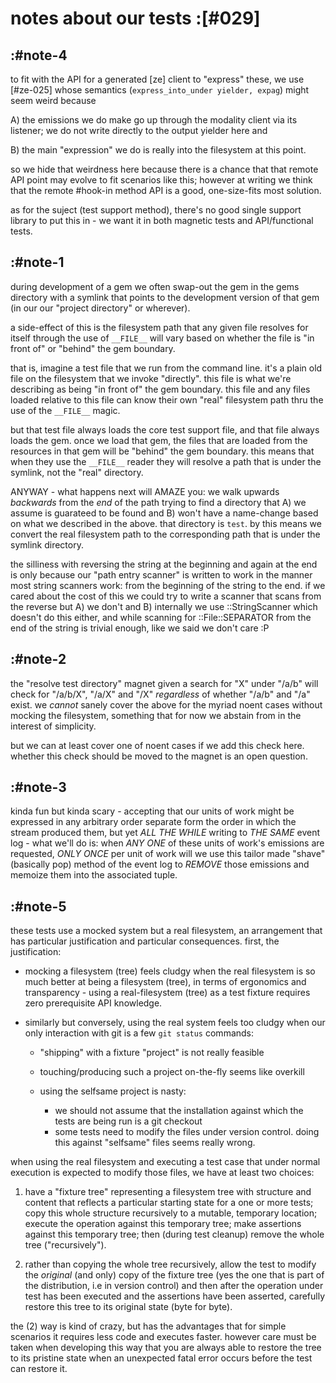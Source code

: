 # notes about our tests :[#029]

## :#note-4

to fit with the API for a generated [ze] client to "express" these,
we use [#ze-025] whose semantics (`express_into_under yielder, expag`)
might seem weird because

  A) the emissions we do make go up through the modality client via
     its listener; we do not write directly to the output yielder
     here and

  B) the main "expression" we do is really into the filesystem at
     this point.

so we hide that weirdness here because there is a chance that that
remote API point may evolve to fit scenarios like this; however at
writing we think that the remote #hook-in method API is a good,
one-size-fits most solution.

as for the suject (test support method), there's no good single
support library to put this in - we want it in both magnetic tests
and API/functional tests.




## :#note-1

during development of a gem we often swap-out the gem in the gems
directory with a symlink that points to the development version of
that gem (in our our "project directory" or wherever).

a side-effect of this is the filesystem path that any given file
resolves for itself through the use of `__FILE__` will vary based
on whether the file is "in front of" or "behind" the gem boundary.

that is, imagine a test file that we run from the command line. it's
a plain old file on the filesystem that we invoke "directly". this
file is what we're describing as being "in front of" the gem
boundary. this file and any files loaded relative to this file can
know their own "real" filesystem path thru the use of the `__FILE__`
magic.

but that test file always loads the core test support file, and that
file always loads the gem. once we load that gem, the files that are
loaded from the resources in that gem will be "behind" the gem
boundary. this means that when they use the `__FILE__` reader they
will resolve a path that is under the symlink, not the "real"
directory.

ANYWAY - what happens next will AMAZE you: we walk upwards
*backwards* from the *end* of the path trying to find a directory
that A) we assume is guarateed to be found and B) won't have a
name-change based on what we described in the above. that directory
is `test`. by this means we convert the real filesystem path to the
corresponding path that is under the symlink directory.

the silliness with reversing the string at the beginning and again
at the end is only because our "path entry scanner" is written to
work in the manner most string scanners work: from the beginning of
the string to the end. if we cared about the cost of this we could
try to write a scanner that scans from the reverse but A) we don't
and B) internally we use ::StringScanner which doesn't do this
either, and while scanning for ::File::SEPARATOR from the end of the
string is trivial enough, like we said we don't care :P





## :#note-2

the "resolve test directory" magnet given a search for "X" under
"/a/b" will check for "/a/b/X", "/a/X" and "/X" *regardless* of
whether "/a/b" and "/a" exist. we *cannot* sanely cover the above
for the myriad noent cases without mocking the filesystem, something
that for now we abstain from in the interest of simplicity.

but we can at least cover one of noent cases if we add this check
here. whether this check should be moved to the magnet is an open
question.





## :#note-3

kinda fun but kinda scary - accepting that our units of work might
be expressed in any arbitrary order separate form the order in which
the stream produced them, but yet *ALL THE WHILE* writing to *THE SAME*
event log - what we'll do is: when *ANY ONE* of these units of work's
emissions are requested, *ONLY ONCE* per unit of work will we use this
tailor made "shave" (basically pop) method of the event log to
*REMOVE* those emissions and memoize them into the associated tuple.




## :#note-5

these tests use a mocked system but a real filesystem, an arrangement
that has particular justification and particular consequences. first,
the justification:

  - mocking a filesystem (tree) feels cludgy when the real filesystem
    is so much better at being a filesystem (tree), in terms of
    ergonomics and transparency - using a real-filesystem (tree) as a
    test fixture requires zero prerequisite API knowledge.

  - similarly but conversely, using the real system feels too cludgy
    when our only interaction with git is a few `git status` commands:

      - "shipping" with a fixture "project" is not really feasible

      - touching/producing such a project on-the-fly seems like overkill

      - using the selfsame project is nasty:
        - we should not assume that the installation against which the
          tests are being run is a git checkout
        - some tests need to modify the files under version control.
          doing this against "selfsame" files seems really wrong.

when using the real filesystem and executing a test case that under normal
execution is expected to modify those files, we have at least two choices:

  1) have a "fixture tree" representing a filesystem tree with structure
     and content that reflects a particular starting state for a one or
     more tests; copy this whole structure recursively to a mutable,
     temporary location; execute the operation against this temporary tree;
     make assertions against this temporary tree; then (during test cleanup)
     remove the whole tree ("recursively").

  2) rather than copying the whole tree recursively, allow the test to
     modify the *original* (and only) copy of the fixture tree (yes the
     one that is part of the distribution, i.e in version control) and then
     after the operation under test has been executed and the assertions
     have been asserted, carefully restore this tree to its original state
     (byte for byte).

the (2) way is kind of crazy, but has the advantages that for simple
scenarios it requires less code and executes faster. however care must be
taken when developing this way that you are always able to restore the
tree to its pristine state when an unexpected fatal error occurs before
the test can restore it.
